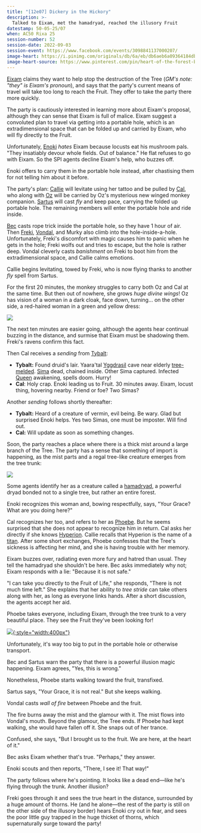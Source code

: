 ```yaml
---
title: "[12e07] Dickery in the Hickory"
description: >-
  Talked to Eixam, met the hamadryad, reached the illusory Fruit
datestamp: 50-05-25/07
when: AC50 Rixa 25
session-number: 52
session-date: 2022-09-03
session-event: https://www.facebook.com/events/3098841137000207/
image-heart: https://i.pinimg.com/originals/db/6a/eb/db6aeb6a09364184dbb3deb9cb4566ed.png
image-heart-source: https://www.pinterest.com/pin/heart-of-the-forest-by-jkroots-on-deviantart--551409548100086588/
---
```


[Eixam](../dossiers/eixam) claims they want to help stop the destruction of the Tree (*GM's note: "they" is Eixam's pronoun*), and says that the party's current means of travel will take too long to reach the Fruit. They offer to take the party there more quickly.

The party is cautiously interested in learning more about Eixam's proposal, although they can sense that Eixam is full of malice. Eixam suggest a convoluted plan to travel via getting into a portable hole, which is an extradimensional space that can be folded up and carried by Eixam, who will fly directly to the Fruit.

Unfortunately, [Enoki](../dossiers/enoki) *hates* Eixam because locusts eat his mushroom pals. "They insatiably devour whole fields. Out of balance." He flat refuses to go with Eixam. So the SPI agents decline Eixam's help, who buzzes off.

Enoki offers to carry them in the portable hole instead, after chastising them for not telling him about it before.

The party's plan: [Callie](../dossiers/callie) will levitate using her tattoo and be pulled by [Cal](../dossiers/cal), who along with [Oz](../dossiers/oz) will be carried by Oz's mysterious new winged monkey companion. [Sartus](../dossiers/sartus-morningdew) will cast *fly* and keep pace, carrying the folded up portable hole. The remaining members will enter the portable hole and ride inside.

[Bec](../dossiers/bec) casts rope trick inside the portable hole, so they have 1 hour of air. Then [Freki](../dossiers/freki), [Vondal](../dossiers/vondal), and Murky also climb into the hole-inside-a-hole. Unfortunately, Freki's discomfort with magic causes him to panic when he gets in the hole; Freki wolfs out and tries to escape, but the hole is rather deep. Vondal cleverly casts *banishment* on Freki to boot him from the extradimensional space, and Callie calms emotions.

Callie begins levitating, towed by Freki, who is now flying thanks to another *fly* spell from Sartus.

For the first 20 minutes, the monkey struggles to carry both Oz and Cal at the same time. But then out of nowhere, she grows *huge divine wings*! Oz has vision of a woman in a dark cloak, face down, turning... on the other side, a red-haired woman in a green and yellow dress:

[![](https://ghwiki.greyparticle.com/images/4/46/Yondalla.jpg)](https://ghwiki.greyparticle.com/index.php/File:Yondalla.jpg)

The next ten minutes are easier going, although the agents hear continual buzzing in the distance, and surmise that Eixam must be shadowing them. Freki's ravens confirm this fact.

Then Cal receives a *sending* from [Tybalt](../dossiers/tybalt):

* **Tybalt:** Found druid's lair. Yaara'tal [Yggdrasil](../relics/yggdrasil) cave near elderly [tree-melded](../creatures/tree-melded). [Sima](../dossiers/sima) dead, chained inside. Other Sima captured. Infected [Queen](../dossiers/ambriel-estanesse) awakening, spells doom. Hurry!
* **Cal**: Holy crap. Enoki leading us to Fruit. 30 minutes away. Eixam, locust thing, hovering nearby. Friend or foe? Two Simas?

Another *sending* follows shortly thereafter:

* **Tybalt:** Heard of a creature of vermin, evil being. Be wary. Glad but surprised Enoki helps. Yes two Simas, one must be imposter. Will find out.
* **Cal:** Will update as soon as something changes.

Soon, the party reaches a place where there is a thick mist around a large branch of the Tree. The party has a sense that something of import is happening, as the mist parts and a regal tree-like creature emerges from the tree trunk:

[![](https://i.pinimg.com/236x/3d/f0/5c/3df05c2b56886d9caf8dd5f895b10b4c.jpg)](../dossiers/phoebe)

Some agents identify her as a creature called a [hamadryad](../creatures/dryads#hamadryads), a powerful dryad bonded not to a single tree, but rather an entire forest.

Enoki recognizes this woman and, bowing respectfully, says, "Your Grace? What are you doing here?"

Cal recognizes her too, and refers to her as [Phoebe](../dossiers/phoebe). But he seems surprised that she does not appear to recognize him in return. Cal asks her directly if she knows [Hyperion](../dossiers/hyperion). Callie recalls that Hyperion is the name of a [titan](../creatures/titans). After some short exchanges, Phoebe confesses that the Tree's sickness is affecting her mind, and she is having trouble with her memory.

Eixam buzzes over, radiating even more fury and hatred than usual. They tell the hamadryad she shouldn't be here. Bec asks immediately why not; Eixam responds with a lie: "Because it is not safe."

"I can take you directly to the Fruit of Life," she responds, "There is not much time left." She explains that her ability to *tree stride* can take others along with her, as long as everyone links hands. After a short discussion, the agents accept her aid.

Phoebe takes everyone, including Eixam, through the tree trunk to a very beautiful place. They see the Fruit they've been looking for!

[![](https://i.pinimg.com/originals/db/6a/eb/db6aeb6a09364184dbb3deb9cb4566ed.png){:style="width:400px"}](https://www.pinterest.com/pin/551409548100086588/)

Unfortunately, it's way too big to put in the portable hole or otherwise transport.

Bec and Sartus warn the party that there is a powerful illusion magic happening. Eixam agrees, "Yes, this is wrong."

Nonetheless, Phoebe starts walking toward the fruit, transfixed.

Sartus says, "Your Grace, it is not real." But she keeps walking.

Vondal casts *wall of fire* between Phoebe and the fruit.

The fire burns away the mist and the glamour with it. The mist flows into Vondal's mouth. Beyond the glamour, the Tree ends. If Phoebe had kept walking, she would have fallen off it. She snaps out of her trance.

Confused, she says, "But I brought us to the fruit. We are here, at the heart of it."

Bec asks Eixam whether that's true. "Perhaps," they answer.

Enoki scouts and then reports, "There, I see it! That way!"

The party follows where he's pointing. It looks like a dead end&mdash;like he's flying through the trunk. Another illusion?

Freki goes through it and sees the true heart in the distance, surrounded by a huge amount of thorns. He (and he alone&mdash;the rest of the party is still on the other side of the illusory border) hears Enoki cry out in fear, and sees the poor little guy trapped in the huge thicket of thorns, which supernaturally surge toward the party!
